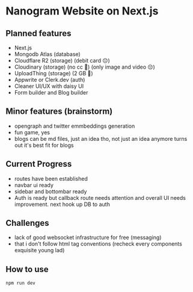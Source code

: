 # Nanogram Website on Next.js

## Planned features

- Next.js
- Mongodb Atlas (database)
- Cloudflare R2 (storage) (debit card 😔)
- Cloudinary (storage) (no cc 🤩) (only image and video 😔)
- UploadThing (storage) (2 GB 🤩)
- Appwrite or Clerk.dev (auth)
- Cleaner UI/UX with daisy UI
- Form builder and Blog builder

## Minor features (brainstorm)

- opengraph and twitter emmbeddings generation
- fun game, yes
- blogs can be md files, just an idea tho, not just an idea anymore turns out it's best fit for blogs

## Current Progress

- routes have been established
- navbar ui ready
- sidebar and bottombar ready
- Auth is ready but callback route needs attention and overall UI needs improvement. next hook up DB to auth

## Challenges

- lack of good websocket infrastructure for free (messaging)
- that i don't follow html tag conventions (recheck every components exquisite young lad)

## How to use

```bash
npm run dev
```
